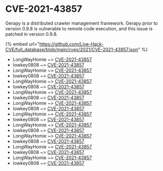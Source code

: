# CVE-2021-43857

Gerapy is a distributed crawler management framework. Gerapy prior to version 0.9.8 is vulnerable to remote code execution, and this issue is patched in version 0.9.8.

{% embed url="https://github.com/Live-Hack-CVE/full_database/blob/main/cves/2021/CVE-2021-43857.json" %}


* LongWayHomie ~> [CVE-2021-43857](https://www.alice-snow.ru/2021/database/cve-2021-43857/cve-2021-43857-longwayhomie)
* lowkey0808 ~> [CVE-2021-43857](https://www.alice-snow.ru/2021/database/cve-2021-43857/cve-2021-43857-lowkey0808)
* LongWayHomie ~> [CVE-2021-43857](https://www.alice-snow.ru/2021/database/cve-2021-43857/cve-2021-43857-longwayhomie)
* lowkey0808 ~> [CVE-2021-43857](https://www.alice-snow.ru/2021/database/cve-2021-43857/cve-2021-43857-lowkey0808)
* LongWayHomie ~> [CVE-2021-43857](https://www.alice-snow.ru/2021/database/cve-2021-43857/cve-2021-43857-longwayhomie)
* lowkey0808 ~> [CVE-2021-43857](https://www.alice-snow.ru/2021/database/cve-2021-43857/cve-2021-43857-lowkey0808)
* LongWayHomie ~> [CVE-2021-43857](https://www.alice-snow.ru/2021/database/cve-2021-43857/cve-2021-43857-longwayhomie)
* lowkey0808 ~> [CVE-2021-43857](https://www.alice-snow.ru/2021/database/cve-2021-43857/cve-2021-43857-lowkey0808)
* LongWayHomie ~> [CVE-2021-43857](https://www.alice-snow.ru/2021/database/cve-2021-43857/cve-2021-43857-longwayhomie)
* lowkey0808 ~> [CVE-2021-43857](https://www.alice-snow.ru/2021/database/cve-2021-43857/cve-2021-43857-lowkey0808)
* LongWayHomie ~> [CVE-2021-43857](https://www.alice-snow.ru/2021/database/cve-2021-43857/cve-2021-43857-longwayhomie)
* lowkey0808 ~> [CVE-2021-43857](https://www.alice-snow.ru/2021/database/cve-2021-43857/cve-2021-43857-lowkey0808)
* LongWayHomie ~> [CVE-2021-43857](https://www.alice-snow.ru/2021/database/cve-2021-43857/cve-2021-43857-longwayhomie)
* lowkey0808 ~> [CVE-2021-43857](https://www.alice-snow.ru/2021/database/cve-2021-43857/cve-2021-43857-lowkey0808)
* LongWayHomie ~> [CVE-2021-43857](https://www.alice-snow.ru/2021/database/cve-2021-43857/cve-2021-43857-longwayhomie)
* lowkey0808 ~> [CVE-2021-43857](https://www.alice-snow.ru/2021/database/cve-2021-43857/cve-2021-43857-lowkey0808)
* LongWayHomie ~> [CVE-2021-43857](https://www.alice-snow.ru/2021/database/cve-2021-43857/cve-2021-43857-longwayhomie)
* lowkey0808 ~> [CVE-2021-43857](https://www.alice-snow.ru/2021/database/cve-2021-43857/cve-2021-43857-lowkey0808)
* LongWayHomie ~> [CVE-2021-43857](https://www.alice-snow.ru/2021/database/cve-2021-43857/cve-2021-43857-longwayhomie)
* lowkey0808 ~> [CVE-2021-43857](https://www.alice-snow.ru/2021/database/cve-2021-43857/cve-2021-43857-lowkey0808)